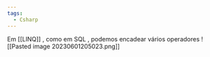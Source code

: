 ```yaml
---
tags:
  - Csharp
---
```

Em [[LINQ]] , como em SQL , podemos encadear vários operadores
![[Pasted image 20230601205023.png]]